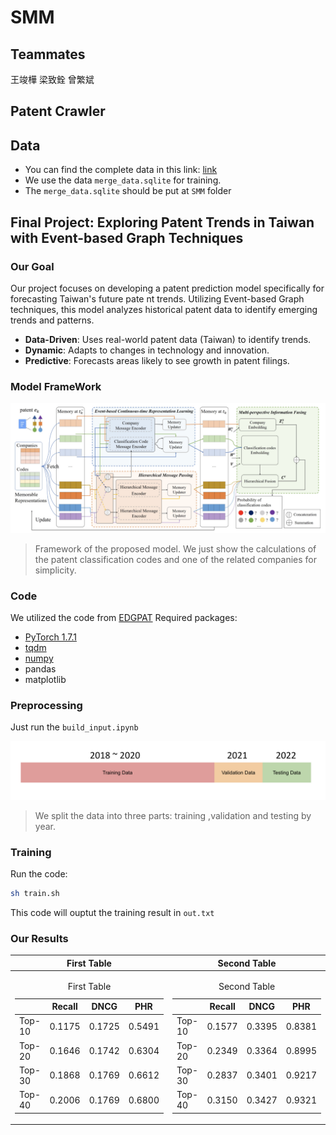 # SMM
## Teammates
王竣樺
梁致銓
曾繁斌
## Patent Crawler

## Data
- You can find the complete data in this link: [link](https://drive.google.com/drive/folders/126X007qTLFmRhL6Fr0MCaCgDAZLMSM7F?usp=sharing)
- We use the data `merge_data.sqlite`  for training.
- The `merge_data.sqlite` should be put at `SMM` folder
## Final Project: Exploring Patent Trends in Taiwan with Event-based Graph Techniques
### Our Goal
Our project focuses on developing a patent prediction model specifically for forecasting Taiwan's future pate
nt trends. Utilizing Event-based Graph techniques, this model analyzes historical patent data to identify emerging trends and patterns.
- **Data-Driven**: Uses real-world patent data (Taiwan) to identify trends.
- **Dynamic**: Adapts to changes in technology and innovation.
- **Predictive**: Forecasts areas likely to see growth in patent filings.
### Model FrameWork
![model architecture](pic/model_architecture.png "Model Architecture")
> Framework of the proposed model. We just show the calculations of the patent classification codes and one of the related companies for simplicity.
### Code
We utilized the code from [EDGPAT](https://github.com/Hope-Rita/EDGPAT)
Required packages:
- [PyTorch 1.7.1](https://pytorch.org/)
- [tqdm](https://github.com/tqdm/tqdm)
- [numpy](https://github.com/numpy/numpy)
- pandas
- matplotlib
### Preprocessing
Just run the `build_input.ipynb`

![split data](pic/split_data.png "Split Data")
> We split the data into three parts: training ,validation and testing by year.
### Training
Run the code:
```bash
sh train.sh
```
This code will ouptut the training result in `out.txt`
### Our Results
|First Table|Second Table|
|--|--|
|<table> <caption>First Table</caption> <thead> <tr><th></th><th>Recall</th><th>DNCG</th><th>PHR</th></tr> </thead> <tbody> <tr><td>Top-10</td><td>0.1175</td><td>0.1725</td><td>0.5491</td></tr> <tr><td>Top-20</td><td>0.1646</td><td>0.1742</td><td>0.6304</td></tr> <tr><td>Top-30</td><td>0.1868</td><td>0.1769</td><td>0.6612</td></tr> <tr><td>Top-40</td><td>0.2006</td><td>0.1769</td><td>0.6800</td></tr> </tbody> </table>|<table> <caption>Second Table</caption> <thead> <tr><th></th><th>Recall</th><th>DNCG</th><th>PHR</th></tr> </thead> <tbody> <tr><td>Top-10</td><td>0.1577</td><td>0.3395</td><td>0.8381</td></tr> <tr><td>Top-20</td><td>0.2349</td><td>0.3364</td><td>0.8995</td></tr> <tr><td>Top-30</td><td>0.2837</td><td>0.3401</td><td>0.9217</td></tr> <tr><td>Top-40</td><td>0.3150</td><td>0.3427</td><td>0.9321</td></tr> </tbody> </table>|
